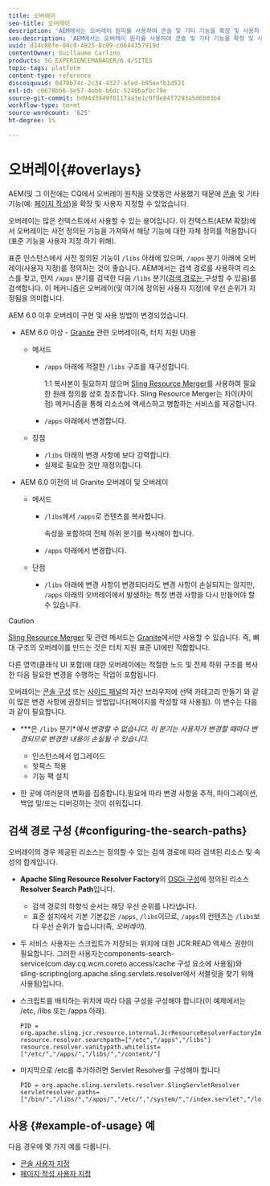 ```yaml
---
title: 오버레이
seo-title: 오버레이
description: 'AEM에서는 오버레이 원리를 사용하여 콘솔 및 기타 기능을 확장 및 사용자 지정할 수 있습니다 '
seo-description: 'AEM에서는 오버레이 원리를 사용하여 콘솔 및 기타 기능을 확장 및 사용자 지정할 수 있습니다 '
uuid: d14c08fe-04c0-4925-8c99-c6644357919d
contentOwner: Guillaume Carlino
products: SG_EXPERIENCEMANAGER/6.4/SITES
topic-tags: platform
content-type: reference
discoiquuid: 0470b74c-2c34-4327-afed-b95eefb1d521
exl-id: c0678bb6-5e57-4ebb-b6dc-5240bafbc79e
source-git-commit: bd94d3949f0117aa3e1c9f0e84f7293a5d6b03b4
workflow-type: tm+mt
source-wordcount: '625'
ht-degree: 1%

---
```


# 오버레이{#overlays}

AEM(및 그 이전에는 CQ에서 오버레이 원칙을 오랫동안 사용했기 때문에 [콘솔](/help/sites-developing/customizing-consoles-touch.md) 및 기타 기능(예: [페이지 작성](/help/sites-developing/customizing-page-authoring-touch.md))을 확장 및 사용자 지정할 수 있었습니다.

오버레이는 많은 컨텍스트에서 사용할 수 있는 용어입니다. 이 컨텍스트(AEM 확장)에서 오버레이는 사전 정의된 기능을 가져와서 해당 기능에 대한 자체 정의를 적용합니다(표준 기능을 사용자 지정 하기 위해).

표준 인스턴스에서 사전 정의된 기능이 `/libs` 아래에 있으며, `/apps` 분기 아래에 오버레이(사용자 지정)를 정의하는 것이 좋습니다. AEM에서는 검색 경로를 사용하여 리소스를 찾고, 먼저 `/apps` 분기를 검색한 다음 `/libs` 분기([검색 경로는 ](#configuring-the-search-paths) 구성할 수 있음)를 검색합니다. 이 메커니즘은 오버레이(및 여기에 정의된 사용자 지정)에 우선 순위가 지정됨을 의미합니다.

AEM 6.0 이후 오버레이 구현 및 사용 방법이 변경되었습니다.

* AEM 6.0 이상 - [Granite](https://helpx.adobe.com/experience-manager/6-4/sites/developing/using/reference-materials/granite-ui/api/index.html) 관련 오버레이(즉, 터치 지원 UI)용

   * 메서드

      * `/apps` 아래에 적절한 `/libs` 구조를 재구성합니다.

         1:1 복사본이 필요하지 않으며 [Sling Resource Merger](/help/sites-developing/sling-resource-merger.md)를 사용하여 필요한 원래 정의를 상호 참조합니다. Sling Resource Merger는 차이(차이점) 메커니즘을 통해 리소스에 액세스하고 병합하는 서비스를 제공합니다.

      * `/apps` 아래에서 변경합니다.
   * 장점

      * `/libs` 아래의 변경 사항에 보다 강력합니다.
      * 실제로 필요한 것만 재정의합니다.


* AEM 6.0 이전의 비 Granite 오버레이 및 오버레이

   * 메서드

      * `/libs`에서 `/apps`로 컨텐츠를 복사합니다.

         속성을 포함하여 전체 하위 분기를 복사해야 합니다.

      * `/apps` 아래에서 변경합니다.
   * 단점

      * `/libs` 아래에 변경 사항이 변경되더라도 변경 사항이 손실되지는 않지만, `/apps` 아래의 오버레이에서 발생하는 특정 변경 사항을 다시 만들어야 할 수 있습니다.


>[!CAUTION]
>
>[Sling Resource Merger](/help/sites-developing/sling-resource-merger.md) 및 관련 메서드는 [Granite](https://helpx.adobe.com/experience-manager/6-4/sites/developing/using/reference-materials/granite-ui/api/index.html)에서만 사용할 수 있습니다. 즉, 뼈대 구조의 오버레이를 만드는 것은 터치 지원 표준 UI에만 적합합니다.
>
>다른 영역(클래식 UI 포함)에 대한 오버레이에는 적절한 노드 및 전체 하위 구조를 복사한 다음 필요한 변경을 수행하는 작업이 포함됩니다.

오버레이는 [콘솔 구성](/help/sites-developing/customizing-consoles-touch.md#create-a-custom-console) 또는 [사이드 패널](/help/sites-developing/customizing-page-authoring-touch.md#add-new-selection-category-to-asset-browser)의 자산 브라우저에 선택 카테고리 만들기 와 같이 많은 변경 사항에 권장되는 방법입니다(페이지를 작성할 때 사용됨). 이 변수는 다음과 같이 필요합니다.

* ***은 `/libs` 분기&#x200B;**에서 변경할 수 없습니다.
이 분기는 사용자가 변경할 때마다 변경되므로 변경한 내용이 손실될 수 있습니다.*

   * 인스턴스에서 업그레이드
   * 핫픽스 적용
   * 기능 팩 설치

* 한 곳에 여러분의 변화를 집중합니다.필요에 따라 변경 사항을 추적, 마이그레이션, 백업 및/또는 디버깅하는 것이 쉬워집니다.

## 검색 경로 구성 {#configuring-the-search-paths}

오버레이의 경우 제공된 리소스는 정의할 수 있는 검색 경로에 따라 검색된 리소스 및 속성의 합계입니다.

* **Apache Sling Resource Resolver Factory**&#x200B;의 [OSGi 구성](/help/sites-deploying/configuring-osgi.md)에 정의된 리소스 **Resolver Search Path**&#x200B;입니다.

   * 검색 경로의 하향식 순서는 해당 우선 순위를 나타냅니다.
   * 표준 설치에서 기본 기본값은 `/apps`, `/libs`이므로, `/apps`의 컨텐츠는 `/libs`보다 우선 순위가 높습니다(즉, *오버레이*).

* 두 서비스 사용자는 스크립트가 저장되는 위치에 대한 JCR:READ 액세스 권한이 필요합니다. 그러한 사용자는components-search-service(com.day.cq.wcm.coreto access/cache 구성 요소에 사용됨)와 sling-scripting(org.apache.sling.servlets.resolver에서 서블릿을 찾기 위해 사용됨)입니다.
* 스크립트를 배치하는 위치에 따라 다음 구성을 구성해야 합니다(이 예제에서는 /etc, /libs 또는 /apps 아래).

   ```
   PID = org.apache.sling.jcr.resource.internal.JcrResourceResolverFactoryImpl
   resource.resolver.searchpath=["/etc","/apps","/libs"]
   resource.resolver.vanitypath.whitelist=["/etc/","/apps/","/libs/","/content/"]
   ```

* 마지막으로 /etc를 추가하려면 Servlet Resolver를 구성해야 합니다

   ```
   PID = org.apache.sling.servlets.resolver.SlingServletResolver  
   servletresolver.paths=["/bin/","/libs/","/apps/","/etc/","/system/","/index.servlet","/login.servlet","/services/"]
   ```

## 사용 {#example-of-usage} 예

다음 경우에 몇 가지 예를 다룹니다.

* [콘솔 사용자 지정](/help/sites-developing/customizing-consoles-touch.md)
* [페이지 작성 사용자 지정](/help/sites-developing/customizing-page-authoring-touch.md)
